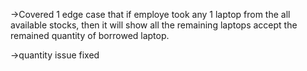 ->Covered 1 edge case that if employe took any 1 laptop from the all available stocks,  then it will show all the remaining laptops accept the remained quantity of borrowed laptop.

->quantity issue fixed